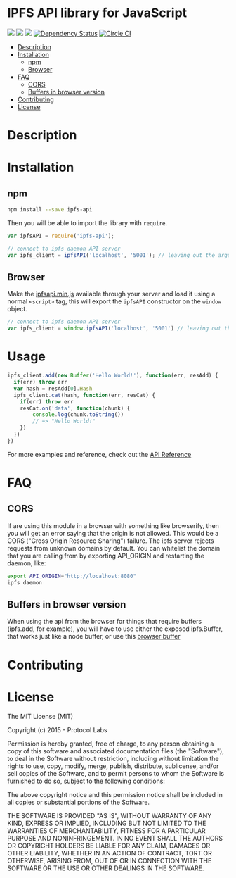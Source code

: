 IPFS API library for JavaScript
====================================================

[![](https://img.shields.io/badge/made%20by-Protocol%20Labs-blue.svg?style=flat-square)](http://ipn.io) [![](https://img.shields.io/badge/project-IPFS-blue.svg?style=flat-square)](http://ipfs.io/) [![](https://img.shields.io/badge/freenode-%23ipfs-blue.svg?style=flat-square)](http://webchat.freenode.net/?channels=%23ipfs) [![Dependency Status](https://david-dm.org/ipfs/node-ipfs-api.svg?style=flat-square)](https://david-dm.org/ipfs/node-ipfs-api)
[![Circle CI](https://circleci.com/gh/ipfs/node-ipfs-api.svg?style=svg)](https://circleci.com/gh/ipfs/node-ipfs-api)

- [Description](#description)
- [Installation](#installation)
  - [npm](#npm)
  - [Browser](#browser)
- [FAQ](#faq)
  - [CORS](#cors)
  - [Buffers in browser version](#buffers-in-browser-version)
- [Contributing](#contributing)
- [License](#license)

# Description

# Installation

## npm

```bash
npm install --save ipfs-api
```

Then you will be able to import the library with `require`.

```javascript
var ipfsAPI = require('ipfs-api');

// connect to ipfs daemon API server
var ipfs_client = ipfsAPI('localhost', '5001'); // leaving out the arguments will default to these values
```

## Browser
Make the [ipfsapi.min.js](/dist/ipfsapi.min.js) available through your server and load it using a normal `<script>` tag, this will export the `ipfsAPI` constructor on the `window` object.

```javascript
// connect to ipfs daemon API server
var ipfs_client = window.ipfsAPI('localhost', '5001') // leaving out the arguments will default to these values
```

# Usage

```javascript
ipfs_client.add(new Buffer('Hello World!'), function(err, resAdd) {
  if(err) throw err
  var hash = resAdd[0].Hash
  ipfs_client.cat(hash, function(err, resCat) {
    if(err) throw err
    resCat.on('data', function(chunk) {
    	console.log(chunk.toString())
    	// => "Hello World!"
    })
  })
})
```

For more examples and reference, check out the [API Reference](API.md)

# FAQ
## CORS

If are using this module in a browser with something like browserify, then you will get an error saying that the origin is not allowed.  This would be a CORS ("Cross Origin Resource Sharing") failure. The ipfs server rejects requests from unknown domains by default.  You can whitelist the domain that you are calling from by exporting API_ORIGIN and restarting the daemon, like:

```bash
export API_ORIGIN="http://localhost:8080"
ipfs daemon
```

## Buffers in browser version

When using the api from the browser for things that require buffers (ipfs.add, for example), you will have to use either the exposed ipfs.Buffer, that works just like a node buffer, or use this [browser buffer](https://github.com/feross/buffer)


# Contributing

# License

The MIT License (MIT)

Copyright (c) 2015 - Protocol Labs

Permission is hereby granted, free of charge, to any person obtaining a copy
of this software and associated documentation files (the "Software"), to deal
in the Software without restriction, including without limitation the rights
to use, copy, modify, merge, publish, distribute, sublicense, and/or sell
copies of the Software, and to permit persons to whom the Software is
furnished to do so, subject to the following conditions:

The above copyright notice and this permission notice shall be included in
all copies or substantial portions of the Software.

THE SOFTWARE IS PROVIDED "AS IS", WITHOUT WARRANTY OF ANY KIND, EXPRESS OR
IMPLIED, INCLUDING BUT NOT LIMITED TO THE WARRANTIES OF MERCHANTABILITY,
FITNESS FOR A PARTICULAR PURPOSE AND NONINFRINGEMENT. IN NO EVENT SHALL THE
AUTHORS OR COPYRIGHT HOLDERS BE LIABLE FOR ANY CLAIM, DAMAGES OR OTHER
LIABILITY, WHETHER IN AN ACTION OF CONTRACT, TORT OR OTHERWISE, ARISING FROM,
OUT OF OR IN CONNECTION WITH THE SOFTWARE OR THE USE OR OTHER DEALINGS IN
THE SOFTWARE.
